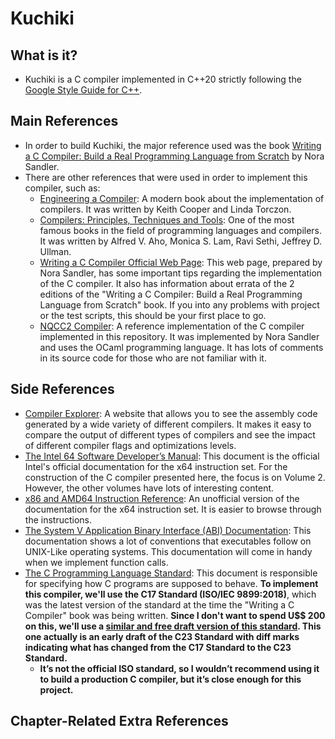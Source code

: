 # Kuchiki

## What is it?
* Kuchiki is a C compiler implemented in C++20 strictly following the [Google Style Guide for C++]().


## Main References
* In order to build Kuchiki, the major reference used was the book [Writing a C Compiler: Build a Real Programming Language from Scratch](https://www.amazon.com/Writing-Compiler-Programming-Language-Scratch/dp/1718500424) by Nora Sandler. 
* There are other references that were used in order to implement this compiler, such as:
  * [Engineering a Compiler](https://www.amazon.com/Engineering-Compiler-Keith-Cooper/dp/012088478X): A modern book about the implementation of compilers. It was written by Keith Cooper and Linda Torczon.
  * [Compilers: Principles, Techniques and Tools](https://www.amazon.com/Compilers-Principles-Techniques-Tools-2nd/dp/0321486811): One of the most famous books in the field of programming languages and compilers. It was written by Alfred V. Aho, Monica S. Lam, Ravi Sethi, Jeffrey D. Ullman.
  * [Writing a C Compiler Official Web Page](https://norasandler.com/book/): This web page, prepared by Nora Sandler, has some important tips regarding the implementation of the C compiler. It also has information about errata of the 2 editions of the "Writing a C Compiler: Build a Real Programming Language from Scratch" book. If you into any problems with project or the test scripts, this should be your first place to go.
  * [NQCC2 Compiler](https://github.com/nlsandler/nqcc2): A reference implementation of the C compiler implemented in this repository. It was implemented by Nora Sandler and uses the OCaml programming language. It has lots of comments in its source code for those who are not familiar with it.


## Side References
  * [Compiler Explorer](https://godbolt.org): A website that allows you to see the assembly code generated by a wide variety of different compilers. It makes it easy to compare the output of different types of compilers and see the impact of different compiler flags and optimizations levels.
  * [The Intel 64 Software Developer’s Manual](https://www.intel.com/content/www/us/en/developer/articles/technical/intel-sdm.html): This document is the official Intel's official documentation for the x64 instruction set. For the construction of the C compiler presented here, the focus is on Volume 2. However, the other volumes have lots of interesting content.
  * [x86 and AMD64 Instruction Reference](https://www.felixcloutier.com/x86/): An unofficial version of the documentation for the x64 instruction set. It is easier to browse through the instructions.
  * [The System V Application Binary Interface (ABI) Documentation](https://gitlab.com/x86-psABIs/x86-64-ABI): This documentation shows a lot of conventions that executables follow on UNIX-Like operating systems. This documentation will come in handy when we implement function calls.
  * [The C Programming Language Standard](https://www.iso.org/standard/74528.html): This document is responsible for specifying how C programs are supposed to behave. __To implement this compiler, we'll use the C17 Standard (ISO/IEC 9899:2018)__, which was the latest version of the standard at the time the "Writing a C Compiler" book was being written. __Since I don't want to spend U$$ 200 on this, we'll use a [similar and free draft version of this standard](https://www.open-std.org/JTC1/SC22/WG14/www/docs/n2310.pdf). This one actually is an early draft of the C23 Standard with diff marks indicating what has changed from the C17 Standard to the C23 Standard.__
    * __It’s not the official ISO standard, so I wouldn’t recommend using it to build a production C compiler, but it’s close enough for this project.__


## Chapter-Related Extra References
